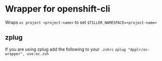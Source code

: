 # Wrapper for openshift-cli
Wraps `oc project <project-name>` to set `$TILLER_NAMESPACE=<project-name>`

## zplug
If you are using zplug add the following to your `.zshrc`
`zplug "dpplr/oc-wrapper", use:oc.zsh`


